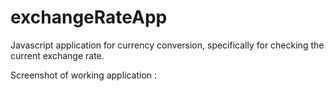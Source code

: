 # exchangeRateApp
Javascript application for currency conversion, specifically for checking the current exchange rate.

Screenshot of working application :
